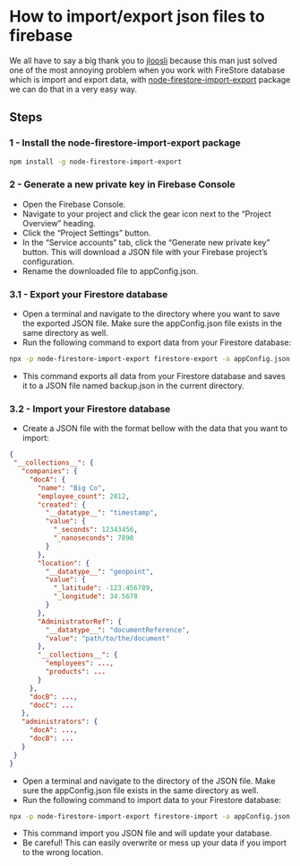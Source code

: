 # How to import/export json files to firebase

We all have to say a big thank you to [jloosli](https://github.com/jloosli) because this man just solved one of the most annoying problem when you work with FireStore database which is import and export data, with [node-firestore-import-export](https://github.com/jloosli/node-firestore-import-export) package we can do that in a very easy way.

## Steps

### 1 - Install the node-firestore-import-export package
 ```bash
npm install -g node-firestore-import-export
```

### 2 - Generate a new private key in Firebase Console
- Open the Firebase Console.
- Navigate to your project and click the gear icon next to the “Project Overview” heading.
- Click the “Project Settings” button.
- In the “Service accounts” tab, click the “Generate new private key” button. This will download a JSON file with your Firebase project’s configuration.
- Rename the downloaded file to appConfig.json.

### 3.1 - Export your Firestore database
- Open a terminal and navigate to the directory where you want to save the exported JSON file. Make sure the appConfig.json file exists in the same directory as well.
- Run the following command to export data from your Firestore database:
 ```bash
npx -p node-firestore-import-export firestore-export -a appConfig.json -b backup.json
```
- This command exports all data from your Firestore database and saves it to a JSON file named backup.json in the current directory.

### 3.2 - Import your Firestore database
- Create a JSON file with the format bellow with the data that you want to import:
 ```json
{
  "__collections__": {
    "companies": {
      "docA": {
        "name": "Big Co",
        "employee_count": 2012,
        "created": {
          "__datatype__": "timestamp",
          "value": {
            "_seconds": 12343456,
            "_nanoseconds": 7890
          }
        },
        "location": {
          "__datatype__": "geopoint",
          "value": {
            "_latitude": -123.456789,
            "_longitude": 34.5678
          }
        },
        "AdministratorRef": {
          "__datatype__": "documentReference",
          "value": "path/to/the/document"
        },
        "__collections__": {
          "employees": ...,
          "products": ...
        }
      },
      "docB": ...,
      "docC": ...
    },
    "administrators": {
      "docA": ...,
      "docB": ...
    }
  }
}
```
- Open a terminal and navigate to the directory of the JSON file. Make sure the appConfig.json file exists in the same directory as well.
- Run the following command to import data to your Firestore database:
```bash
npx -p node-firestore-import-export firestore-import -a appConfig.json -b database.json -p
```
- This command import you JSON file and will update your database.
- Be careful! This can easily overwrite or mess up your data if you import to the wrong location.
